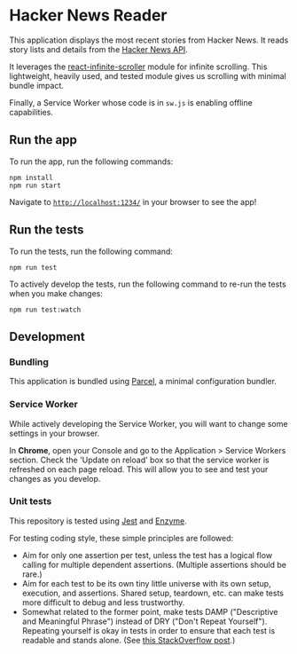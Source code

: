 # Hacker News Reader

This application displays the most recent stories from Hacker News. It reads story lists and details from the [Hacker News API](https://github.com/HackerNews/API).

It leverages the [react-infinite-scroller](https://www.npmjs.com/package/react-infinite-scroller) module for infinite scrolling. This lightweight, heavily used, and tested module gives us scrolling with minimal bundle impact.

Finally, a Service Worker whose code is in `sw.js` is enabling offline capabilities. 

## Run the app

To run the app, run the following commands:
```
npm install
npm run start
```

Navigate to [`http://localhost:1234/`](http://localhost:1234/) in your browser to see the app!

## Run the tests

To run the tests, run the following command:
```
npm run test
```

To actively develop the tests, run the following command to re-run the tests when you make changes:
```
npm run test:watch
```

## Development

### Bundling

This application is bundled using [Parcel](https://parceljs.org/), a minimal configuration bundler.

### Service Worker

While actively developing the Service Worker, you will want to change some settings in your browser.

In **Chrome**, open your Console and go to the Application > Service Workers section. Check the 'Update on reload' box so that the service worker is refreshed on each page reload. This will allow you to see and test your changes as you develop.

### Unit tests

This repository is tested using [Jest](https://jestjs.io/) and [Enzyme](https://github.com/enzymejs/enzyme).

For testing coding style, these simple principles are followed:
* Aim for only one assertion per test, unless the test has a logical flow calling for multiple dependent assertions. (Multiple assertions should be rare.)
* Aim for each test to be its own tiny little universe with its own setup, execution, and assertions. Shared setup, teardown, etc. can make tests more difficult to debug and less trustworthy.
* Somewhat related to the former point, make tests DAMP ("Descriptive and Meaningful Phrase") instead of DRY ("Don't Repeat Yourself"). Repeating yourself is okay in tests in order to ensure that each test is readable and stands alone. (See [this StackOverflow post](https://stackoverflow.com/questions/6453235/what-does-damp-not-dry-mean-when-talking-about-unit-tests).)
